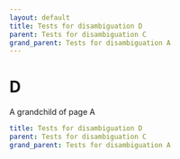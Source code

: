 ```yaml
---
layout: default
title: Tests for disambiguation D
parent: Tests for disambiguation C
grand_parent: Tests for disambiguation A
---
```


# D

A grandchild of page A

```yaml
title: Tests for disambiguation D
parent: Tests for disambiguation C
grand_parent: Tests for disambiguation A
```

